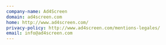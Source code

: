 ```yaml
---
company-name: Ad4Screen
domain: ad4screen.com
home: http://www.ad4screen.com/
privacy-policy: http://www.ad4screen.com/mentions-legales/
email: info@ad4screen.com
---
```




